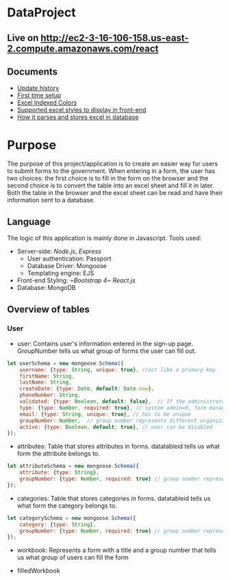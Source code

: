 # DataProject
## Live on http://ec2-3-16-106-158.us-east-2.compute.amazonaws.com/react

## Documents
- [Update history](documents/update-history.md)
- [First time setup](documents/setup.md)
- [Excel Indexed Colors](https://github.com/ClosedXML/ClosedXML/wiki/Excel-Indexed-Colors)
- [Supported excel styles to display in front-end](documents/excel-display.md)
- [How it parses and stores excel in database](documents/excel-parse.md)


# Purpose
The purpose of this project/application is to create an easier way for users to submit forms to the government. When entering in a form, the user has two choices: the first choice is to fill in the form on the browser and the second choice is to convert the table into an excel sheet and fill it in later. Both the table in the browser and the excel sheet can be read and have their information sent to a database.

## Language
The logic of this application is mainly done in Javascript. Tools used:
- Server-side: *Node.js*, *Express*
  - User authentication: Passport
  - Database Driver: Mongoose
  - Templating engine: EJS
- Front-end Styling: *~Bootstrap 4~* *React.js*
- Database: MongoDB

## Overview of tables
### User
- user: Contains user's information entered in the sign-up page. GroupNumber tells us what group of forms the user can fill out.
```javascript
let userSchema = new mongoose.Schema({
    username: {type: String, unique: true}, //act like a primary key
    firstName: String,
    lastName: String,
    createDate: {type: Date, default: Date.now},
    phoneNumber: String,
    validated: {type: Boolean, default: false},  // If the administrator approve the account, validated->true otherwise false
    type: {type: Number, required: true}, // system admin=0, form manager=1, user=2
    email: {type: String, unique: true}, // has to be unique
    groupNumber: Number,  // group number represents different organizations, each organization does not share any data with others
    active: {type: Boolean, default: true}, // user can be disabled
});
```
- attributes: Table that stores attributes in forms. datatableid tells us what form the attribute belongs to.
```javascript
let attributeSchema = new mongoose.Schema({
    attribute: {type: String},
    groupNumber: {type: Number, required: true} // group number represents different organizations, each organization does not share any data with others
});
```
- categories: Table that stores categories in forms. datatableid tells us what form the category belongs to.
```javascript
let categorySchema = new mongoose.Schema({
    category: {type: String},
    groupNumber: {type: Number, required: true} // group number represents different organizations, each organization does not share any data with others
});
```
- workbook: Represents a form with a title and a group number that tells us what group of users can fill the form

- filledWorkbook

